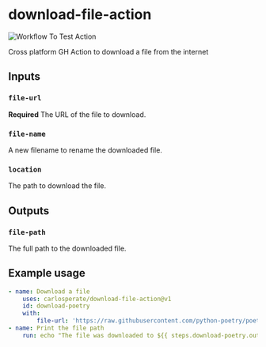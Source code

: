 # download-file-action

![Workflow To Test Action](https://github.com/carlosperate/download-file-action/workflows/Workflow%20To%20Test%20Action/badge.svg)

Cross platform GH Action to download a file from the internet


## Inputs

### `file-url`

**Required** The URL of the file to download.

### `file-name`

A new filename to rename the downloaded file.

### `location`

The path to download the file.


## Outputs

### `file-path`

The full path to the downloaded file.


## Example usage

```yml
- name: Download a file
    uses: carlosperate/download-file-action@v1
    id: download-poetry
    with:
        file-url: 'https://raw.githubusercontent.com/python-poetry/poetry/master/get-poetry.py'
- name: Print the file path
    run: echo "The file was downloaded to ${{ steps.download-poetry.outputs.file-path }}"
```
